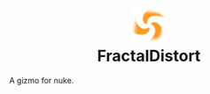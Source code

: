 <h1 align="center">
    <img src="FractalDistort/FractalDistort.png">
    </br>FractalDistort
</h1>
A gizmo for nuke.
